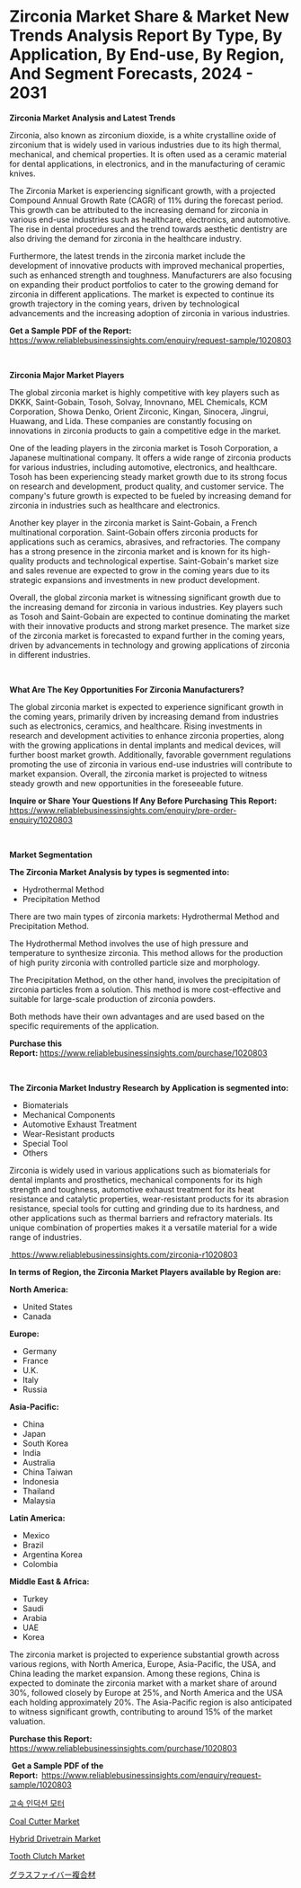 <p><h1>Zirconia Market Share & Market New Trends Analysis Report By Type, By Application, By End-use, By Region, And Segment Forecasts, 2024 - 2031</h1></p><p><strong>Zirconia Market Analysis and Latest Trends</strong></p>
<p><p>Zirconia, also known as zirconium dioxide, is a white crystalline oxide of zirconium that is widely used in various industries due to its high thermal, mechanical, and chemical properties. It is often used as a ceramic material for dental applications, in electronics, and in the manufacturing of ceramic knives.</p><p>The Zirconia Market is experiencing significant growth, with a projected Compound Annual Growth Rate (CAGR) of 11% during the forecast period. This growth can be attributed to the increasing demand for zirconia in various end-use industries such as healthcare, electronics, and automotive. The rise in dental procedures and the trend towards aesthetic dentistry are also driving the demand for zirconia in the healthcare industry.</p><p>Furthermore, the latest trends in the zirconia market include the development of innovative products with improved mechanical properties, such as enhanced strength and toughness. Manufacturers are also focusing on expanding their product portfolios to cater to the growing demand for zirconia in different applications. The market is expected to continue its growth trajectory in the coming years, driven by technological advancements and the increasing adoption of zirconia in various industries.</p></p>
<p><strong>Get a Sample PDF of the Report:&nbsp;</strong> <a href="https://www.reliablebusinessinsights.com/enquiry/request-sample/1020803">https://www.reliablebusinessinsights.com/enquiry/request-sample/1020803</a></p>
<p>&nbsp;</p>
<p><strong>Zirconia Major Market Players</strong></p>
<p><p>The global zirconia market is highly competitive with key players such as DKKK, Saint-Gobain, Tosoh, Solvay, Innovnano, MEL Chemicals, KCM Corporation, Showa Denko, Orient Zirconic, Kingan, Sinocera, Jingrui, Huawang, and Lida. These companies are constantly focusing on innovations in zirconia products to gain a competitive edge in the market.</p><p>One of the leading players in the zirconia market is Tosoh Corporation, a Japanese multinational company. It offers a wide range of zirconia products for various industries, including automotive, electronics, and healthcare. Tosoh has been experiencing steady market growth due to its strong focus on research and development, product quality, and customer service. The company's future growth is expected to be fueled by increasing demand for zirconia in industries such as healthcare and electronics.</p><p>Another key player in the zirconia market is Saint-Gobain, a French multinational corporation. Saint-Gobain offers zirconia products for applications such as ceramics, abrasives, and refractories. The company has a strong presence in the zirconia market and is known for its high-quality products and technological expertise. Saint-Gobain's market size and sales revenue are expected to grow in the coming years due to its strategic expansions and investments in new product development.</p><p>Overall, the global zirconia market is witnessing significant growth due to the increasing demand for zirconia in various industries. Key players such as Tosoh and Saint-Gobain are expected to continue dominating the market with their innovative products and strong market presence. The market size of the zirconia market is forecasted to expand further in the coming years, driven by advancements in technology and growing applications of zirconia in different industries.</p></p>
<p>&nbsp;</p>
<p><strong>What Are The Key Opportunities For Zirconia Manufacturers?</strong></p>
<p><p>The global zirconia market is expected to experience significant growth in the coming years, primarily driven by increasing demand from industries such as electronics, ceramics, and healthcare. Rising investments in research and development activities to enhance zirconia properties, along with the growing applications in dental implants and medical devices, will further boost market growth. Additionally, favorable government regulations promoting the use of zirconia in various end-use industries will contribute to market expansion. Overall, the zirconia market is projected to witness steady growth and new opportunities in the foreseeable future.</p></p>
<p><strong>Inquire or Share Your Questions If Any Before Purchasing This Report:</strong> <a href="https://www.reliablebusinessinsights.com/enquiry/pre-order-enquiry/1020803">https://www.reliablebusinessinsights.com/enquiry/pre-order-enquiry/1020803</a></p>
<p>&nbsp;</p>
<p><strong>Market Segmentation</strong></p>
<p><strong>The Zirconia Market Analysis by types is segmented into:</strong></p>
<p><ul><li>Hydrothermal Method</li><li>Precipitation Method</li></ul></p>
<p><p>There are two main types of zirconia markets: Hydrothermal Method and Precipitation Method. </p><p>The Hydrothermal Method involves the use of high pressure and temperature to synthesize zirconia. This method allows for the production of high purity zirconia with controlled particle size and morphology.</p><p>The Precipitation Method, on the other hand, involves the precipitation of zirconia particles from a solution. This method is more cost-effective and suitable for large-scale production of zirconia powders.</p><p>Both methods have their own advantages and are used based on the specific requirements of the application.</p></p>
<p><strong>Purchase this Report:&nbsp;</strong><a href="https://www.reliablebusinessinsights.com/purchase/1020803">https://www.reliablebusinessinsights.com/purchase/1020803</a></p>
<p>&nbsp;</p>
<p><strong>The Zirconia Market Industry Research by Application is segmented into:</strong></p>
<p><ul><li>Biomaterials</li><li>Mechanical Components</li><li>Automotive Exhaust Treatment</li><li>Wear-Resistant products</li><li>Special Tool</li><li>Others</li></ul></p>
<p><p>Zirconia is widely used in various applications such as biomaterials for dental implants and prosthetics, mechanical components for its high strength and toughness, automotive exhaust treatment for its heat resistance and catalytic properties, wear-resistant products for its abrasion resistance, special tools for cutting and grinding due to its hardness, and other applications such as thermal barriers and refractory materials. Its unique combination of properties makes it a versatile material for a wide range of industries.</p></p>
<p><a href="https://www.reliablebusinessinsights.com/zirconia-r1020803">&nbsp;https://www.reliablebusinessinsights.com/zirconia-r1020803</a></p>
<p><strong>In terms of Region, the Zirconia Market Players available by Region are:</strong></p>
<p>
    <p> <strong> North America: </strong>
        <ul>
            <li>United States</li>
            <li>Canada</li>
        </ul>
        </p> 
    <p> <strong> Europe: </strong>
        <ul>
            <li>Germany</li>
            <li>France</li>
            <li>U.K.</li>
            <li>Italy</li>
            <li>Russia</li>
        </ul>
        </p> 
    <p> <strong> Asia-Pacific: </strong>
        <ul>
            <li>China</li>
            <li>Japan</li>
            <li>South Korea</li>
            <li>India</li>
            <li>Australia</li>
            <li>China Taiwan</li>
            <li>Indonesia</li>
            <li>Thailand</li>
            <li>Malaysia</li>
        </ul>
        </p> 
    <p> <strong> Latin America: </strong>
        <ul>
            <li>Mexico</li>
            <li>Brazil</li>
            <li>Argentina Korea</li>
            <li>Colombia</li>
        </ul>
        </p> 
    <p> <strong> Middle East & Africa: </strong>
        <ul>
            <li>Turkey</li>
            <li>Saudi</li>
            <li>Arabia</li>
            <li>UAE</li>
            <li>Korea</li>
        </ul>
    </p>
    </p>
<p><p>The zirconia market is projected to experience substantial growth across various regions, with North America, Europe, Asia-Pacific, the USA, and China leading the market expansion. Among these regions, China is expected to dominate the zirconia market with a market share of around 30%, followed closely by Europe at 25%, and North America and the USA each holding approximately 20%. The Asia-Pacific region is also anticipated to witness significant growth, contributing to around 15% of the market valuation.</p></p>
<p><strong>Purchase this Report: </strong><a href="https://www.reliablebusinessinsights.com/purchase/1020803">https://www.reliablebusinessinsights.com/purchase/1020803</a></p>
<p>&nbsp;<strong>Get a Sample PDF of the Report:&nbsp;&nbsp;</strong><a href="https://www.reliablebusinessinsights.com/enquiry/request-sample/1020803">https://www.reliablebusinessinsights.com/enquiry/request-sample/1020803</a></p>
<p><strong></strong></p>
<p><p><a href="https://github.com/laholand/Market-Research-Report-List-5/blob/main/36444587692.md">고속 인덕션 모터</a></p><p><a href="https://github.com/fxdvmliw90/Market-Research-Report-List-1/blob/main/coal-cutter-market.md">Coal Cutter Market</a></p><p><a href="https://medium.com/@fosterfahey1016/hybrid-drivetrain-market-global-market-share-and-ranking-overall-sales-and-demand-forecast-2024-b147ee943b1b">Hybrid Drivetrain Market</a></p><p><a href="https://github.com/BryanLittlebXfbG/Market-Research-Report-List-1/blob/main/tooth-clutch-market.md">Tooth Clutch Market</a></p><p><a href="https://github.com/mohamedbakry57/Market-Research-Report-List-5/blob/main/58191463522.md">グラスファイバー複合材</a></p></p>